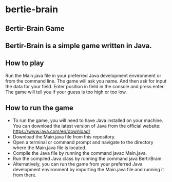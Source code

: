 # bertie-brain

## Bertir-Brain Game
## Bertir-Brain is a simple game written in Java.

## How to play
Run the Main.java file in your preferred Java development environment or from the command line.
The game will ask you name. And then ask for input the data for your field.
Enter position in field in the console and press enter.
The game will tell you if your guess is too high or too low.

## How to run the game
- To run the game, you will need to have Java installed on your machine. You can download the latest version of Java from the official website: https://www.java.com/en/download/
- Download the Main.java file from this repository.
- Open a terminal or command prompt and navigate to the directory where the Main.java file is located.
- Compile the Java file by running the command javac Main.java.
- Run the compiled Java class by running the command java BertirBrain.
- Alternatively, you can run the game from your preferred Java development environment by importing the Main.java file and running it from there.
